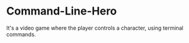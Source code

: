 # Command-Line-Hero
It's a video game where the player controls a character, using terminal commands.
